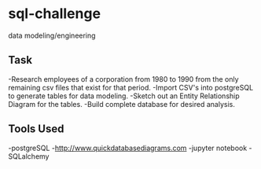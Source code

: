 # sql-challenge
data modeling/engineering

## Task
-Research employees of a corporation from 1980 to 1990 from the only remaining csv files that exist for that period.
-Import CSV's into postgreSQL to generate tables for data modeling.
-Sketch out an Entity Relationship Diagram for the tables.
-Build complete database for desired analysis.

## Tools Used
-postgreSQL
-http://www.quickdatabasediagrams.com
-jupyter notebook
-SQLalchemy

